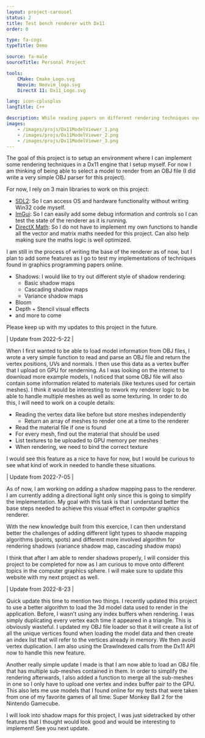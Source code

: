 ```yaml
---
layout: project-carousel
status: 2
title: Test bench renderer with Dx11
order: 0

type: fa-cogs
typeTitle: Demo

source: fa-male
sourceTitle: Personal Project

tools:
    CMake: Cmake_Logo.svg
    Neovim: Neovim_logo.svg
    DirectX 11: Dx11_Logo.svg

lang: icon-cplusplus
langTitle: C++

description: While reading papers on different rendering techniques over the course of my progress in graphics programming, I've found some that I would like to try and implement. This project is a very simple renderer to use as a base for these tests.
images:
    - /images/projs/Dx11ModelViewer_1.png
    - /images/projs/Dx11ModelViewer_2.png
    - /images/projs/Dx11ModelViewer_3.png
---
```


The goal of this project is to setup an environment where I can implement some rendering techniques in a Dx11 engine that I setup myself. For now I am thinking of being able to select a model to render from an OBJ file (I did write a very simple OBJ parser for this project).

For now, I rely on 3 main libraries to work on this project:
* [SDL2](https://github.com/libsdl-org/SDL): So I can access OS and hardware functionality without writing Win32 code myself.
* [ImGui](https://github.com/ocornut/imgui): So I can easily add some debug information and controls so I can test the state of the renderer as it is running.
* [DirectX Math](https://github.com/microsoft/DirectXMath): So I do not have to implement my own functions to handle all the vector and matrix maths needed for this project. Can also help making sure the maths logic is well optimized.

I am still in the process of writing the base of the renderer as of now, but I plan to add some features as I go to test my implementations of techniques found in graphics programming papers online.
* Shadows: I would like to try out different style of shadow rendering:
    * Basic shadow maps
    * Cascading shadow maps
    * Variance shadow maps
* Bloom
* Depth + Stencil visual effects
* and more to come

Please keep up with my updates to this project in the future.

| Update from 2022-5-22 |

When I first wanted to be able to load model information from OBJ files, I wrote a very simple function to read and parse an OBJ file and return the vertex positions, UVs and normals. I then use this data as a vertex buffer that I upload on GPU for renderning.
As I was looking on the internet to download more example models, I noticed that some OBJ file will also contain some information related to materials (like textures used for certain meshes). I think it would be interesting to rework my renderer logic to be able to handle multiple meshes as well as some texturing. In order to do this, I will need to work on a couple details:

* Reading the vertex data like before but store meshes independently
    * Return an array of meshes to render one at a time to the renderer
* Read the material file if one is found
* For every mesh, find out the material that should be used
* List textures to be uploaded to GPU memory per meshes
* When rendering, we need to bind the correct texture

I would see this feature as a nice to have for now, but I would be curious to see what kind of work in needed to handle these situations.

| Update from 2022-7-05 |

As of now, I am working on adding a shadow mapping pass to the renderer. I am currently adding a directional light only since this is going to simplify the implementation. My goal with this task is that I understand better the base steps needed to achieve this visual effect in computer graphics renderer.

With the new knowledge built from this exercice, I can then understand better the challenges of adding different light types to shaodw mapping algorithms (points, spots) and different more involved algorithm for rendering shadows (variance shadow map, cascading shadow maps)

I think that after I am able to render shadows properly, I will consider this project to be completed for now as I am curious to move onto different topics in the computer graphics sphere. I will make sure to update this website with my next project as well.

| Update from 2022-8-23 |

Quick update this time to mention two things. I recently updated this project to use a better algorithm to load the 3d model data used to render in the application. Before, I wasn't using any index buffers when rendering. I was simply duplicating every vertex each time it appeared in a triangle. This is obviously wasteful. I updated my OBJ file loader so that it will create a list of all the unique vertices found when loading the model data and then create an index list that will refer to the vertices already in memory. We then avoid vertex duplication. I am also using the DrawIndexed calls from the Dx11 API now to handle this new feature.

Another really simple update I made is that I am now able to load an OBJ file that has multiple sub-meshes contained in them. In order to simplify the rendering afterwards, I also added a function to merge all the sub-meshes in one so I only have to upload one vertex and index buffer pair to the GPU. This also lets me use models that I found online for my tests that were taken from one of my favorite games of all time: Super Monkey Ball 2 for the Nintendo Gamecube.

I will look into shadow maps for this project, I was just sidetracked by other features that I thought would look good and would be interesting to implement! See you next update.
